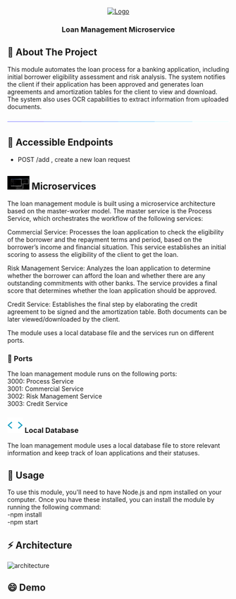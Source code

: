 



<!-- PROJECT LOGO -->
<br />
<p align="center">
  <a href="https://insatunisia.github.io/TP-ArchLog/img/eventCloud.png">
    <img src="https://insatunisia.github.io/TP-ArchLog/img/eventCloud.png" alt="Logo" width="400" height="200">
  </a>

  <h3 align="center">Loan Management Microservice</h3>

<!-- ABOUT THE APPLICATION -->
##  🔭 About The Project

This module automates the loan process for a banking application, including initial borrower eligibility assessment and risk analysis. The system notifies the client if their application has been approved and generates loan agreements and amortization tables for the client to view and download. The system also uses OCR capabilities to extract information from uploaded documents.
<p align="center" width="100%">
<img src="https://github.com/Harpia-Vieillot/Harpia-Vieillot/blob/main/resources/hr.gif"/> 
</p>

<!--  🤔 Accessible Endpoints -->
##  🤔 Accessible Endpoints

* POST /add , create a new loan request

<h2> <img src="https://github.com/Harpia-Vieillot/Harpia-Vieillot/blob/main/resources/codes.webp" width="50px">  Microservices </h2>

The loan management module is built using a microservice architecture based on the master-worker model. The master service is the Process Service, which orchestrates the workflow of the following services:

Commercial Service: Processes the loan application to check the eligibility of the borrower and the repayment terms and period, based on the borrower’s income and financial situation. This service establishes an initial scoring to assess the eligibility of the client to get the loan.

Risk Management Service: Analyzes the loan application to determine whether the borrower can afford the loan and whether there are any outstanding commitments with other banks. The service provides a final score that determines whether the loan application should be approved.

Credit Service: Establishes the final step by elaborating the credit agreement to be signed and the amortization table. Both documents can be later viewed/downloaded by the client.

The module uses a local database file and the services run on different ports.

### 🚧 Ports 

The loan management module runs on the following ports: <br/>
3000: Process Service <br/>
3001: Commercial Service <br/>
3002: Risk Management Service <br/>
3003: Credit Service <br/>

### <img src = "https://github.com/Harpia-Vieillot/Harpia-Vieillot/blob/main/resources/analytics.webp" width="7%"> Local Database
The loan management module uses a local database file to store relevant information and keep track of loan applications and their statuses.
<!--  🌱 USAGE -->
## 🌱 Usage
To use this module, you'll need to have Node.js and npm installed on your computer. Once you have these installed, you can install the module by running the following command: <br/>
-npm install <br/>
-npm start

<!-- ⚡ Architecture-->
## ⚡ Architecture 
![architecture](https://user-images.githubusercontent.com/70342285/236192248-683139d2-874c-45e0-831a-392c0358e3c1.png)

<!--  😄 Demo-->
## 😄 Demo 




